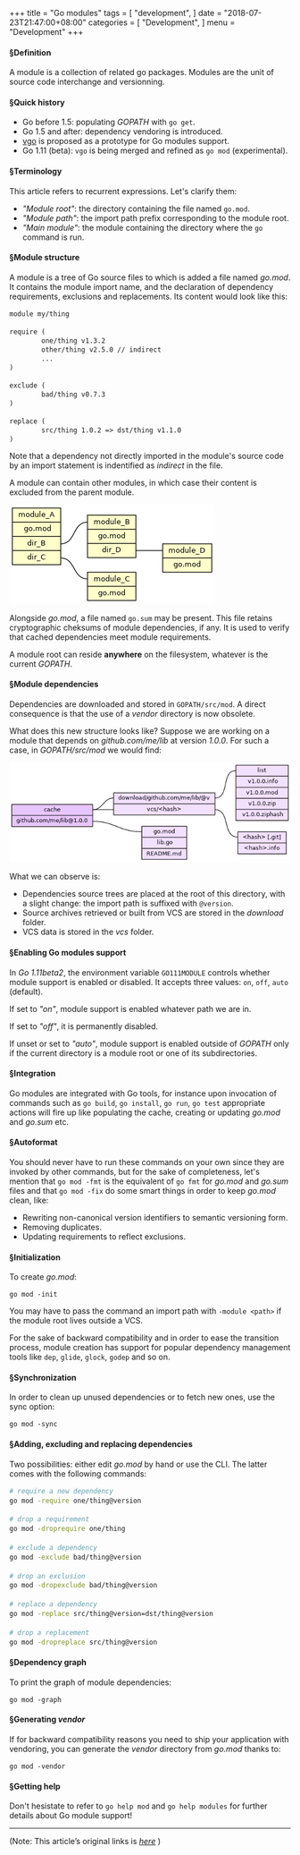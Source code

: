 
+++
title = "Go modules"
tags = [
    "development",
]
date = "2018-07-23T21:47:00+08:00"
categories = [
    "Development",
]
menu = "Development"
+++

#### &sect;Definition
A module is a collection of related go packages. Modules are the unit of
source code interchange and versionning.


#### &sect;Quick history
- Go before 1.5: populating *GOPATH* with `go get`.
- Go 1.5 and after: dependency vendoring is introduced.
- [vgo] is proposed as a prototype for Go modules support.
- Go 1.11 (beta): `vgo` is being merged and refined as `go mod` (experimental).


#### &sect;Terminology
This article refers to recurrent expressions. Let's clarify them:

- *"Module root"*: the directory containing the file named `go.mod`.
- *"Module path"*: the import path prefix corresponding to the module root.
- *"Main module"*: the module containing the directory where the `go` command
is run.


#### &sect;Module structure
A module is a tree of Go source files to which is added a file named *go.mod*.
It contains the module import name, and the declaration of dependency
requirements, exclusions and replacements. Its content would look like this:

```text
module my/thing
  
require (
        one/thing v1.3.2
        other/thing v2.5.0 // indirect
        ...
)

exclude (
        bad/thing v0.7.3
)

replace (
        src/thing 1.0.2 => dst/thing v1.1.0
)
```
<!--more-->
Note that a dependency not directly imported in the module's source code by
an import statement is indentified as *indirect* in the file.

A module can contain other modules, in which case their content is excluded
from the parent module.

![](/images/post/20180723215300.png)

Alongside *go.mod*, a file named `go.sum` may be present. This file retains
cryptographic cheksums of module dependencies, if any. It is used to verify
that cached dependencies meet module requirements.

A module root can reside **anywhere** on the filesystem, whatever is the
current *GOPATH*.

#### &sect;Module dependencies
Dependencies are downloaded and stored in `GOPATH/src/mod`. A direct
consequence is that the use of a *vendor* directory is now obsolete.

What does this new structure looks like? Suppose we are working on a module
that depends on *github.com/me/lib* at version *1.0.0*. For such a case, in
*GOPATH/src/mod* we would find:

![](/images/post/20180723215301.png)

What we can observe is:

- Dependencies source trees are placed at the root of this directory, with a
slight change: the import path is suffixed with `@version`.
- Source archives retrieved or built from VCS are stored in the *download*
folder.
- VCS data is stored in the *vcs* folder.

#### &sect;Enabling Go modules support
In *Go 1.11beta2*, the environment variable `GO111MODULE` controls whether
module support is enabled or disabled. It accepts three values: `on`, `off`,
`auto` (default).

If set to *"on"*, module support is enabled whatever path we are in.

If set to *"off"*, it is permanently disabled.

If unset or set to *"auto"*, module support is enabled outside of
*GOPATH* only if the current directory is a module root or one of
its subdirectories.


#### &sect;Integration
Go modules are integrated with Go tools, for instance upon invocation of
commands such as `go build`, `go install`, `go run`, `go test` appropriate
actions will fire up like populating the cache, creating or updating *go.mod*
and *go.sum* etc.

#### &sect;Autoformat
You should never have to run these commands on your own since they are
invoked by other commands, but for the sake of completeness, let's mention
that `go mod -fmt` is the equivalent of `go fmt` for *go.mod* and *go.sum*
files and that `go mod -fix` do some smart things in order to keep *go.mod*
clean, like:

- Rewriting non-canonical version identifiers to semantic versioning form.
- Removing duplicates.
- Updating requirements to reflect exclusions.


#### &sect;Initialization
To create *go.mod*:
```
go mod -init
```
You may have to pass the command an import path with `-module <path>` if the
module root lives outside a VCS.

For the sake of backward compatibility and in order to ease the transition
process, module creation has support for popular dependency management tools
like `dep`, `glide`, `glock`, `godep` and so on.

#### &sect;Synchronization
In order to clean up unused dependencies or to fetch new ones, use the sync
option:

```
go mod -sync
```

#### &sect;Adding, excluding and replacing dependencies
Two possibilities: either edit *go.mod* by hand or use the CLI. The latter
comes with the following commands:

```bash
# require a new dependency
go mod -require one/thing@version

# drop a requirement
go mod -droprequire one/thing

# exclude a dependency
go mod -exclude bad/thing@version

# drop an exclusion
go mod -dropexclude bad/thing@version

# replace a dependency
go mod -replace src/thing@version=dst/thing@version

# drop a replacement
go mod -dropreplace src/thing@version
```

#### &sect;Dependency graph
To print the graph of module dependencies:

```
go mod -graph
```

#### &sect;Generating *vendor*
If for backward compatibility reasons you need to ship your application with
vendoring, you can generate the *vendor* directory from *go.mod* thanks to:

```
go mod -vendor
```

#### &sect;Getting help
Don't hesistate to refer to `go help mod` and `go help modules` for further
details about Go module support!

[vgo]: https://github.com/golang/vgo

------------------

(Note: This article’s original links is [*here*](https://systemdump.io/posts/2018-07-22-go-modules "go modules") )
